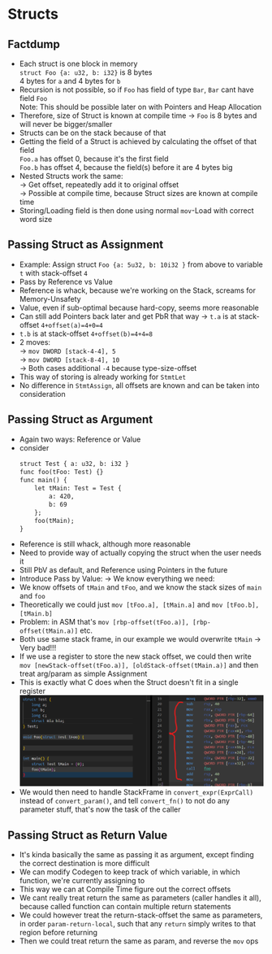 # Structs
## Factdump
- Each struct is one block in memory  
`struct Foo {a: u32, b: i32}` is 8 bytes  
4 bytes for `a` and 4 bytes for `b`
- Recursion is not possible, so if `Foo` has field of type `Bar`, `Bar` cant have field `Foo`  
Note: This should be possible later on with Pointers and Heap Allocation
- Therefore, size of Struct is known at compile time -> `Foo` is 8 bytes and will never be bigger/smaller
- Structs can be on the stack because of that
- Getting the field of a Struct is achieved by calculating the offset of that field  
`Foo.a` has offset 0, because it's the first field  
`Foo.b` has offset 4, because the field(s) before it are 4 bytes big
- Nested Structs work the same:  
-> Get offset, repeatedly add it to original offset  
-> Possible at compile time, because Struct sizes are known at compile time
- Storing/Loading field is then done using normal `mov`-Load with correct word size
## Passing Struct as Assignment
- Example: Assign struct `Foo {a: 5u32, b: 10i32 }` from above to variable `t` with stack-offset `4`
- Pass by Reference vs Value
- Reference is whack, because we're working on the Stack, screams for Memory-Unsafety
- Value, even if sub-optimal because hard-copy, seems more reasonable
- Can still add Pointers back later and get PbR that way
-> `t.a` is at stack-offset `4+offset(a)=4+0=4`
- `t.b` is at stack-offset `4+offset(b)=4+4=8`
- 2 moves:  
-> `mov DWORD [stack-4-4], 5`  
-> `mov DWORD [stack-8-4], 10`  
-> Both cases additional `-4` because type-size-offset
- This way of storing is already working for `StmtLet`
- No difference in `StmtAssign`, all offsets are known and can be taken into consideration
## Passing Struct as Argument 
- Again two ways: Reference or Value
- consider
    ```
    struct Test { a: u32, b: i32 }
    func foo(tFoo: Test) {}
    func main() {
        let tMain: Test = Test {
            a: 420,
            b: 69
        };
        foo(tMain);
    }
    ```  
- Reference is still whack, although more reasonable  
- Need to provide way of actually copying the struct when the user needs it  
- Still PbV as default, and Reference using Pointers in the future
- Introduce Pass by Value:
-> We know everything we need:
- We know offsets of `tMain` and `tFoo`, and we know the stack sizes of `main` and `foo`
- Theoretically we could just `mov [tFoo.a], [tMain.a]` and `mov [tFoo.b], [tMain.b]`
- Problem: in ASM that's `mov [rbp-offset(tFoo.a)], [rbp-offset(tMain.a)]` etc.
- Both use same stack frame, in our example we would overwrite `tMain` -> Very bad!!!
- If we use a register to store the new stack offset, we could then write `mov [newStack-offset(tFoo.a)], [oldStack-offset(tMain.a)]` and then treat arg/param as simple Assignment
- This is exactly what C does when the Struct doesn't fit in a single register  
![Example](image.png)
- We would then need to handle StackFrame in `convert_expr(ExprCall)` instead of `convert_param()`, and tell `convert_fn()` to not do any parameter stuff, that's now the task of the caller
## Passing Struct as Return Value
- It's kinda basically the same as passing it as argument, except finding the correct destination is more difficult
- We can modify Codegen to keep track of which variable, in which function, we're currently assigning to
- This way we can at Compile Time figure out the correct offsets
- We cant really treat return the same as parameters (caller handles it all), because called function can contain multiple return statements
- We could however treat the return-stack-offset the same as parameters, in order `param-return-local`, such that any `return` simply writes to that region before returning
- Then we could treat return the same as param, and reverse the `mov` ops